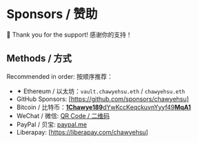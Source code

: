 # Sponsors / 赞助

💖 Thank you for the support! 感谢你的支持！

## Methods / 方式

Recommended in order: 按顺序推荐：

- ✦ Ethereum / 以太坊：`vault.chawyehsu.eth` / `chawyehsu.eth`
- GitHub Sponsors: [https://github.com/sponsors/chawyehsu]
- Bitcoin / 比特币：[**1Chawye189**dYwKccKeqckuvnYyyf49**MqA1**]
- WeChat / 微信: [QR Code / 二维码](wechat.jpg)
- PayPal / 贝宝: [paypal.me]
- Liberapay: [https://liberapay.com/chawyehsu]

[https://github.com/sponsors/chawyehsu]: https://github.com/sponsors/chawyehsu
[**1Chawye189**dYwKccKeqckuvnYyyf49**MqA1**]: https://www.blockchain.com/btc/address/1Chawye189dYwKccKeqckuvnYyyf49MqA1
[paypal.me]: https://paypal.me/suchuyi
[https://liberapay.com/chawyehsu]: https://liberapay.com/chawyehsu
